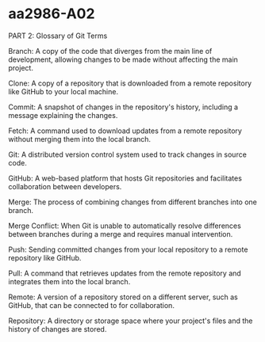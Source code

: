 # aa2986-A02


PART 2: Glossary of Git Terms

Branch: A copy of the code that diverges from the main line of development, allowing changes to be made without affecting the main project.

Clone: A copy of a repository that is downloaded from a remote repository like GitHub to your local machine.

Commit: A snapshot of changes in the repository's history, including a message explaining the changes.

Fetch: A command used to download updates from a remote repository without merging them into the local branch.

Git: A distributed version control system used to track changes in source code.

GitHub: A web-based platform that hosts Git repositories and facilitates collaboration between developers.

Merge: The process of combining changes from different branches into one branch.

Merge Conflict: When Git is unable to automatically resolve differences between branches during a merge and requires manual intervention.

Push: Sending committed changes from your local repository to a remote repository like GitHub.

Pull: A command that retrieves updates from the remote repository and integrates them into the local branch.

Remote: A version of a repository stored on a different server, such as GitHub, that can be connected to for collaboration.

Repository: A directory or storage space where your project's files and the history of changes are stored.
